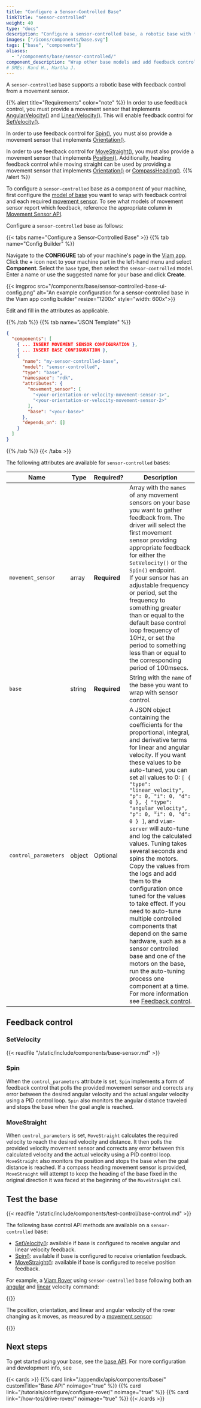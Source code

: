 ```yaml
---
title: "Configure a Sensor-Controlled Base"
linkTitle: "sensor-controlled"
weight: 40
type: "docs"
description: "Configure a sensor-controlled base, a robotic base with feedback control from a movement sensor."
images: ["/icons/components/base.svg"]
tags: ["base", "components"]
aliases:
  - "/components/base/sensor-controlled/"
component_description: "Wrap other base models and add feedback control using a movement sensor."
# SMEs: Rand H., Martha J.
---
```


A `sensor-controlled` base supports a robotic base with feedback control from a movement sensor.

{{% alert title="Requirements" color="note" %}}
In order to use feedback control, you must provide a movement sensor that implements [AngularVelocity()](/appendix/apis/components/movement-sensor/#getangularvelocity) and [LinearVelocity()](/appendix/apis/components/movement-sensor/#getlinearvelocity). This will enable feedback control for [SetVelocity()](/appendix/apis/components/base/#setvelocity).

In order to use feedback control for [Spin()](/appendix/apis/components/base/#spin), you must also provide a movement sensor that implements [Orientation()](/appendix/apis/components/movement-sensor/#getorientation).

In order to use feedback control for [MoveStraight()](/appendix/apis/components/base/#spin), you must also provide a movement sensor that implements [Position()](/appendix/apis/components/movement-sensor/#getposition). Additionally, heading feedback control while moving straight can be used by providing a movement sensor that implements [Orientation()](/appendix/apis/components/movement-sensor/#getorientation) or [CompassHeading()](/appendix/apis/components/movement-sensor/#getcompassheading).
{{% /alert %}}

To configure a `sensor-controlled` base as a component of your machine, first configure the [model of base](/components/base/) you want to wrap with feedback control and each required [movement sensor](/components/movement-sensor/).
To see what models of movement sensor report which feedback, reference the appropriate column in [Movement Sensor API](/appendix/apis/components/movement-sensor/#api).

Configure a `sensor-controlled` base as follows:

{{< tabs name="Configure a Sensor-Controlled Base" >}}
{{% tab name="Config Builder" %}}

Navigate to the **CONFIGURE** tab of your machine's page in the [Viam app](https://app.viam.com).
Click the **+** icon next to your machine part in the left-hand menu and select **Component**.
Select the `base` type, then select the `sensor-controlled` model.
Enter a name or use the suggested name for your base and click **Create**.

{{< imgproc src="/components/base/sensor-controlled-base-ui-config.png" alt="An example configuration for a sensor-controlled base in the Viam app config builder" resize="1200x" style="width: 600x">}}

Edit and fill in the attributes as applicable.

{{% /tab %}}
{{% tab name="JSON Template" %}}

```json {class="line-numbers linkable-line-numbers"}
{
  "components": [
    { ... INSERT MOVEMENT SENSOR CONFIGURATION },
    { ... INSERT BASE CONFIGURATION },
    {
      "name": "my-sensor-controlled-base",
      "model": "sensor-controlled",
      "type": "base",
      "namespace": "rdk",
      "attributes": {
        "movement_sensor": [
          "<your-orientation-or-velocity-movement-sensor-1>",
          "<your-orientation-or-velocity-movement-sensor-2>"
        ],
        "base": "<your-base>"
      },
      "depends_on": []
    }
  ]
}
```

{{% /tab %}}
{{< /tabs >}}

The following attributes are available for `sensor-controlled` bases:

<!-- prettier-ignore -->
| Name | Type | Required? | Description |
| ---- | ---- | --------- | ----------- |
| `movement_sensor` | array | **Required** | Array with the `name`s of any movement sensors on your base you want to gather feedback from. The driver will select the first movement sensor providing appropriate feedback for either the `SetVelocity()` or the `Spin()` endpoint. <br> If your sensor has an adjustable frequency or period, set the frequency to something greater than or equal to the default base control loop frequency of 10Hz, or set the period to something less than or equal to the corresponding period of 100msecs. |
| `base` | string | **Required** | String with the `name` of the base you want to wrap with sensor control. |
| `control_parameters` | object | Optional | A JSON object containing the coefficients for the proportional, integral, and derivative terms for linear and angular velocity. If you want these values to be auto-tuned, you can set all values to 0: `[ { "type": "linear_velocity", "p": 0, "i": 0, "d": 0 }, { "type": "angular_velocity", "p": 0, "i": 0, "d": 0 } ]`, and `viam-server` will auto-tune and log the calculated values. Tuning takes several seconds and spins the motors. Copy the values from the logs and add them to the configuration once tuned for the values to take effect. If you need to auto-tune multiple controlled components that depend on the same hardware, such as a sensor controlled base and one of the motors on the base, run the auto-tuning process one component at a time. For more information see [Feedback control](#feedback-control). |

## Feedback control

### SetVelocity

{{< readfile "/static/include/components/base-sensor.md" >}}

### Spin

When the `control_parameters` attribute is set, `Spin` implements a form of feedback control that polls the provided movement sensor and corrects any error between the desired angular velocity and the actual angular velocity using a PID control loop. `Spin` also monitors the angular distance traveled and stops the base when the goal angle is reached.

### MoveStraight

When `control_parameters` is set, `MoveStraight` calculates the required velocity to reach the desired velocity and distance. It then polls the provided velocity movement sensor and corrects any error between this calculated velocity and the actual velocity using a PID control loop. `MoveStraight` also monitors the position and stops the base when the goal distance is reached. If a compass heading movement sensor is provided, `MoveStraight` will attempt to keep the heading of the base fixed in the original direction it was faced at the beginning of the `MoveStraight` call.

## Test the base

{{< readfile "/static/include/components/test-control/base-control.md" >}}

The following base control API methods are available on a `sensor-controlled` base:

- [SetVelocity()](/appendix/apis/components/base/#setvelocity): available if base is configured to receive angular and linear velocity feedback.
- [Spin()](/appendix/apis/components/base/#spin): available if base is configured to receive orientation feedback.
- [MoveStraight()](/appendix/apis/components/base/#movestraight): available if base is configured to receive position feedback.

For example, a [Viam Rover](/appendix/try-viam/rover-resources/) using `sensor-controlled` base following both an [angular](/appendix/apis/components/base/#spin) and [linear](/appendix/apis/components/base/#movestraight) velocity command:

{{<gif webm_src="/components/encoded-motor/base_moving.webm" mp4_src="/components/encoded-motor/base-moving.mp4" alt="A Viam rover turning in a half circle" max-width="400px" >}}

The position, orientation, and linear and angular velocity of the rover changing as it moves, as measured by a [movement sensor](/components/movement-sensor/):

{{<gif webm_src="/components/encoded-motor/controls_change.webm" mp4_src="/components/encoded-motor/controls_change.mp4" alt="The control tab of a movement sensor on a base with encoded motors as it turns">}}

## Next steps

To get started using your base, see the [base API](/appendix/apis/components/base/).
For more configuration and development info, see

{{< cards >}}
{{% card link="/appendix/apis/components/base/" customTitle="Base API" noimage="true" %}}
{{% card link="/tutorials/configure/configure-rover/" noimage="true" %}}
{{% card link="/how-tos/drive-rover/" noimage="true" %}}
{{< /cards >}}
